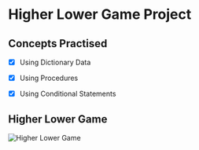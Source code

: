 # Higher Lower Game Project  

## Concepts Practised  
- [x] Using Dictionary Data  
- [x] Using Procedures  
- [x] Using Conditional Statements  


## Higher Lower Game  
![Higher Lower Game](https://user-images.githubusercontent.com/98851253/154571535-6d8ab0e4-7960-4d9d-942d-18284ca5e6e1.gif)